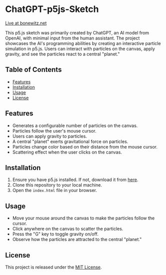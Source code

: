 # ChatGPT-p5js-Sketch
[Live at bonewitz.net](https://bonewitz.net/p5/psychedelic)

This p5.js sketch was primarily created by ChatGPT, an AI model from OpenAI, with minimal input from the human assistant. The project showcases the AI's programming abilities by creating an interactive particle simulation in p5.js. Users can interact with particles on the canvas, apply gravity, and see the particles react to a central "planet."

## Table of Contents

- [Features](#features)
- [Installation](#installation)
- [Usage](#usage)
- [License](#license)

## Features

- Generates a configurable number of particles on the canvas.
- Particles follow the user's mouse cursor.
- Users can apply gravity to particles.
- A central "planet" exerts gravitational force on particles.
- Particles change color based on their distance from the mouse cursor.
- Scattering effect when the user clicks on the canvas.

## Installation

1. Ensure you have p5.js installed. If not, download it from [here](https://p5js.org/download/).
2. Clone this repository to your local machine.
3. Open the `index.html` file in your browser.

## Usage

- Move your mouse around the canvas to make the particles follow the cursor.
- Click anywhere on the canvas to scatter the particles.
- Press the "G" key to toggle gravity on/off.
- Observe how the particles are attracted to the central "planet."

## License

This project is released under the [MIT License](https://opensource.org/licenses/MIT).
